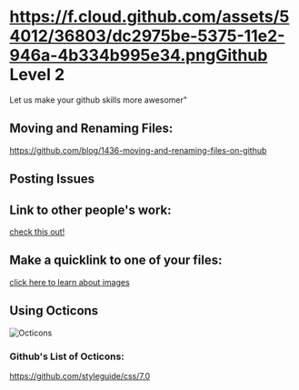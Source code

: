https://f.cloud.github.com/assets/54012/36803/dc2975be-5375-11e2-946a-4b334b995e34.pngGithub Level 2
==============

Let us make your github skills more awesomer"

## Moving and Renaming Files:

https://github.com/blog/1436-moving-and-renaming-files-on-github


## Posting Issues





## Link to other people's work:
[check this out!](https://github.com/keshavsaharia/AdvancedJavaWeek7)

## Make a quicklink to one of your files:
[click here to learn about images](PostingImages.md)



## Using Octicons

![Octicons](https://f.cloud.github.com/assets/54012/36803/dc2975be-5375-11e2-946a-4b334b995e34.png)

### Github's List of Octicons:

https://github.com/styleguide/css/7.0
